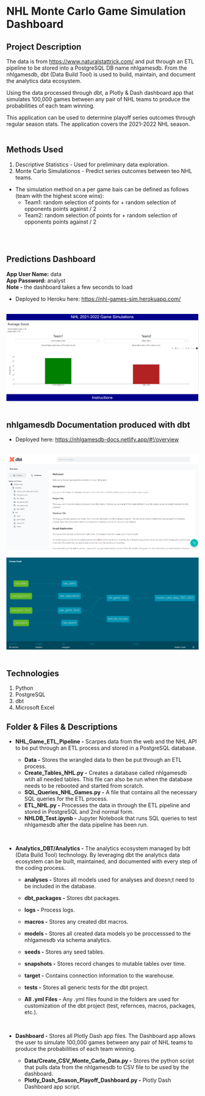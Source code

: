 # NHL Monte Carlo Game Simulation Dashboard

## Project Description

The data is from https://www.naturalstattrick.com/ and put through an ETL pipeline to be stored into a PostgreSQL DB name nhlgamesdb. From the nhlgamesdb, dbt (Data Build Tool) is used to build, maintain, and document the analytics data ecosystem. 

Using the data processed through dbt, a Plotly & Dash dashboard app that simulates 100,000 games between any pair of NHL teams to produce the probabilities of each team winning. 

This application can be used to determine playoff series outcomes through regular season stats. The application covers the 2021-2022 NHL season.<br><br>

## Methods Used

1) Descriptive Statistics - Used for preliminary data exploration.
2) Monte Carlo Simulationos - Predict series outcomes between teo NHL teams.
  * The simulation method on a per game bais can be defined as follows (team with the highest score wins):
    * Team1: random selection of points for + random selection of opponents points against / 2
    * Team2: random selection of points for + random selection of opponents points against / 2


<br><br>

## Predictions Dashboard

<p><strong>App User Name:</strong> data<br> <strong>App Password:</strong> analyst <br><strong>Note -</strong> the dashboard takes a few seconds to load</p>

* Deployed to Heroku here: https://nhl-games-sim.herokuapp.com/<br><br>

![](ReadMe_Images/Dash.png)<br><br>


## nhlgamesdb Documentation produced with dbt

* Deployed here: https://nhlgamesdb-docs.netlify.app/#!/overview<br><br>

![](ReadMe_Images/NHLGAMESDB_Docs.png)<br><br>
![](ReadMe_Images/NHLGAMESDB_Lineage_Docs.png)<br><br>

## Technologies 

1) Python 
2) PostgreSQL
3) dbt
5) Microsoft Excel

## Folder & Files & Descriptions

* **NHL_Game_ETL_Pipeline -**  Scarpes data from the web and the NHL API to be put through an ETL process and stored in a PostgreSQL database.
  
  * **Data -** Stores the wrangled data to then be put through an ETL process.
  * **Create_Tables_NHL.py -** Creates a database called nhlgamesdb wtih all needed tables. This file can also be run when the database needs to be rebooted and started from scratch.
  * **SQL_Queries_NHL_Games.py -** A file that contains all the necessary SQL queries for the ETL process.
  * **ETL_NHL.py -** Processes the data in through the ETL pipeline and stored in PostgreSQL and 2nd normal form.
  * **NHLDB_Test.ipynb -** Jupyter Notebook that runs SQL queries to test nhlgamesdb after the data pipeline has been run.

<br>

* **Analytics_DBT/Analytics -**  The analytics ecosystem managed by bdt (Data Build Tool) technology. By leveraging dbt the analytics data ecosystem can be built, maintained, and documented with every step of the coding process.
  
  * **analyses -** Stores all models used for analyses and doesn;t need to be included in the database.
  * **dbt_packages -** Stores dbt packages.
  * **logs -** Process logs.
  * **macros -** Stores any created dbt macros.
  * **models -** Stores all created data models yo be proccesssed to the nhlgamesdb via schema analytics.
  * **seeds -** Stores any seed tables.
  * **snapshots -** Stores record changes to mutable tables over time.
  * **target -** Contains connection information to the warehouse.
  * **tests -** Stores all generic tests for the dbt project.
  * **All .yml Files -** Any .yml files found in the folders are used for customization of the dbt project (test, refernces, macros, packages, etc.).

    <br>
  
* **Dashboard -**  Stores all Plotly Dash app files. The Dashboard app allows the user to simulate 100,000 games between any pair of NHL teams to produce the probabilities of each team winning.

  * **Data/Create_CSV_Monte_Carlo_Data.py -** Stores the python script that pulls data from the nhlgamesdb to CSV file to be used by the dashboard.
  * **Plotly_Dash_Season_Playoff_Dashboard.py -** Plotly Dash Dashboard app script.